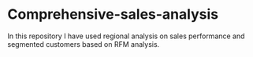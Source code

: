# Comprehensive-sales-analysis
In this repository I have used regional analysis on sales performance and segmented customers based on RFM analysis.
